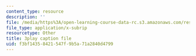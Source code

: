 ```yaml
---
content_type: resource
description: ''
file: /media/https%3A/open-learning-course-data-rc.s3.amazonaws.com/res-6-012-introduction-to-probability-spring-2018/f3bf14358421547f9b5a71a2840d4799_eFDU7t6Jxzc.vtt
file_type: application/x-subrip
resourcetype: Other
title: 3play caption file
uid: f3bf1435-8421-547f-9b5a-71a2840d4799
---
```

